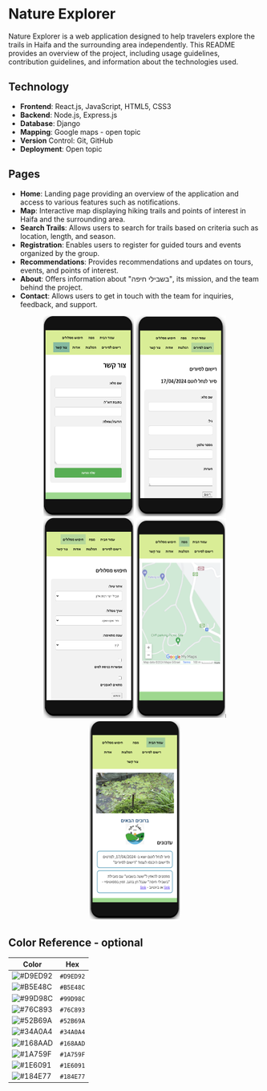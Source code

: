 
# Nature Explorer

Nature Explorer is a web application designed to help travelers explore the trails in Haifa and the surrounding area independently. This README provides an overview of the project, including usage guidelines, contribution guidelines, and information about the technologies used.

## Technology

* **Frontend**: React.js, JavaScript, HTML5, CSS3
* **Backend**: Node.js, Express.js
* **Database**: Django
* **Mapping**: Google maps - open topic
* **Version** Control: Git, GitHub
* **Deployment**: Open topic

## Pages

* **Home**: Landing page providing an overview of the application and access to various features such as notifications.
* **Map**: Interactive map displaying hiking trails and points of interest in Haifa and the surrounding area.
* **Search Trails**: Allows users to search for trails based on criteria such as location, length, and season.
* **Registration**: Enables users to register for guided tours and events organized by the group.
* **Recommendations**: Provides recommendations and updates on tours, events, and points of interest.
* **About**: Offers information about "בשבילי חיפה", its mission, and the team behind the project.
* **Contact**: Allows users to get in touch with the team for inquiries, feedback, and support.

<p align="middle">
  <img src="screenshots/contact.png" alt="Contact" style="width: 180px; height: 400px;">
  <img src="screenshots/registration.png" alt="Map" style="width: 180px; height: 400px;">
  <img src="screenshots/search.png" alt="Search" style="width: 180px; height: 400px;">
  <img src="screenshots/map.png" alt="Map" style="width: 180px; height: 400px;">
  <img src="screenshots/homepage.png" alt="Homepage" style="width: 180px; height: 400px;">
</p>

## Color Reference - optional

| Color             | Hex                                                                |
| ----------------- | ------------------------------------------------------------------ |
| ![#D9ED92](https://via.placeholder.com/15/D9ED92/000000?text=+) | `#D9ED92`
| ![#B5E48C](https://via.placeholder.com/15/B5E48C/000000?text=+) |`#B5E48C`
| ![#99D98C](https://via.placeholder.com/15/99D98C/000000?text=+) |`#99D98C`
| ![#76C893](https://via.placeholder.com/15/76C893/000000?text=+) |`#76C893`
| ![#52B69A](https://via.placeholder.com/15/52B69A/000000?text=+) |`#52B69A`
| ![#34A0A4](https://via.placeholder.com/15/34A0A4/000000?text=+) |`#34A0A4`
| ![#168AAD](https://via.placeholder.com/15/168AAD/000000?text=+) |`#168AAD`
| ![#1A759F](https://via.placeholder.com/15/1A759F/000000?text=+) |`#1A759F`
| ![#1E6091](https://via.placeholder.com/15/1E6091/000000?text=+) |`#1E6091`
| ![#184E77](https://via.placeholder.com/15/184E77/000000?text=+) |`#184E77`

